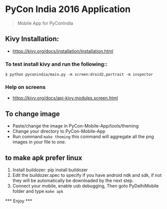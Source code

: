 PyCon India 2016 Application 
=======
> Mobile App for PyConIndia

## Kivy Installation:
- https://kivy.org/docs/installation/installation.html

### To test install kivy and run the following::

    $ python pyconindia/main.py -m screen:droid2,portrait -m inspector

### Help on screens
- https://kivy.org/docs/api-kivy.modules.screen.html

## To change image
   - Paste/change the image in PyCon-Mobile-App/tools/theming
   - Change your directory to PyCon-Mobile-App
   - Run command ``make theming`` 
     this command will aggregate all the png images in your file to one.

## to make apk **prefer linux**

1. Install buildozer: pip install buildozer
2. Edit the buildozer.spec to specify if you have android ndk and sdk,
   if not they will be automatically be downloaded by the next step.
3. Connect your mobile, enable usb debugging, Then goto PyDelhiMobile
   folder and type `make apk`


***   Enjoy   ***
